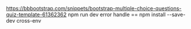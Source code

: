 https://bbbootstrap.com/snippets/bootstrap-multiple-choice-questions-quiz-template-61362362
npm run dev error handle  == npm install --save-dev cross-env
